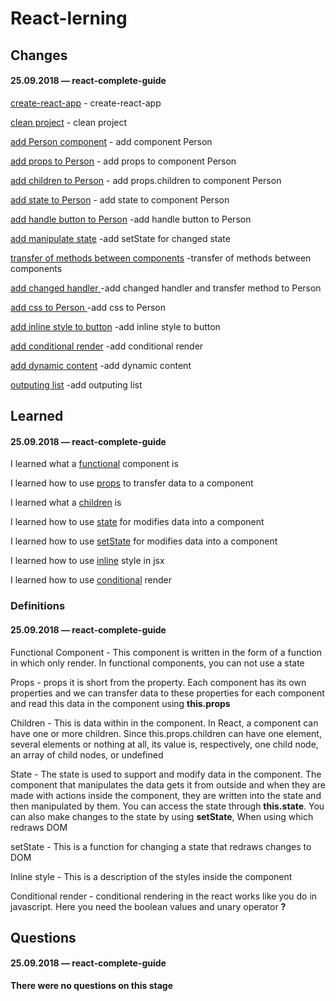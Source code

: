 # React-lerning

## Changes

#### 25.09.2018 — react-complete-guide
[create-react-app](https://github.com/Mikele11/React-lerning/commit/37a9d8724e25589fb2235196376e44ee25eae8ae) - create-react-app

[clean project](https://github.com/Mikele11/React-lerning/commit/1b90bffbbf75930137c510b1603decfeebd3d7e4) - clean project

[add Person component](https://github.com/Mikele11/React-lerning/commit/9ea3e7732a19eaa50614692ed4c4a4b97ec3b76a) - add component Person

[add props to Person](https://github.com/Mikele11/Udemy-React-lerning/commit/dcb818eaf86cf2721a6de08bbb8e21b7ec4989de) - add props to component Person

[add children to Person](https://github.com/Mikele11/React-lerning/commit/a833daaa56b07eb4d7b09190ecaedbfae10499b2) - add props.children to component Person

[add state to Person](https://github.com/Mikele11/React-lerning/commit/8dd332540e753f451bde0736c5217bd2b4a3289c) - add state to component Person

[add handle button to Person](https://github.com/Mikele11/React-lerning/commit/1ff863606a8c52a37f887d765af029b30b2c2c28) -add handle button to Person

[add manipulate state](https://github.com/Mikele11/React-lerning/commit/ff2a74e7ee8da73910b7a8dceae7d1059d67a46f) -add setState for changed state

[transfer of methods between components](https://github.com/Mikele11/React-lerning/commit/2466e4965b883e288a1046632ebc47f4c5ad0cb4) -transfer of methods between components

[add changed handler ](https://github.com/Mikele11/React-lerning/commit/6b8564fb0d7d918afef2bdd02b7e9f449db0d504) -add changed handler and transfer method to Person

[add css to Person ](https://github.com/Mikele11/React-lerning/commit/e582d01f6cb475b327c885eb775ccbbb7aa2cd9b) -add css to Person

[add inline style to button](https://github.com/Mikele11/React-lerning/commit/cf521b6e888c3968361e2459b669fc2719002bd4) -add inline style to button

[add conditional render](https://github.com/Mikele11/React-lerning/commit/b15393f54536422c98556081ed5eba712584a500) -add conditional render

[add dynamic content](https://github.com/Mikele11/React-lerning/commit/b246ce3d4490b082d013020e1660fd0fda53018f) -add dynamic content

[outputing list](https://github.com/Mikele11/React-lerning/commit/5d2fb883ba6d380b1663d3e727bc3d30a1de4c71) -add outputing list

## Learned

#### 25.09.2018 — react-complete-guide

I learned what a [functional](#functional) component is

I learned how to use [props](#props) to transfer data to a component

I learned what a [children](#children) is

I learned how to use [state](#state) for modifies data into a component

I learned how to use [setState](#setState) for modifies data into a component

I learned how to use [inline](#inline) style in jsx

I learned how to use [conditional](#conditional) render

### Definitions

#### 25.09.2018 — react-complete-guide

<a name="functional"></a>Functional Component - This component is written in the form of a function in which only render. In functional components, you can not use a state

<a name="props"></a>Props - props it is short from the property. Each component has its own properties and we can transfer data to these properties for each component and read this data in the component using **this.props**

<a name="children"></a>Children - This is data within in the component. In React, a component can have one or more children. Since this.props.children can have one element, several elements or nothing at all, its value is, respectively, one child node, an array of child nodes, or undefined

<a name="state"></a>State - The state is used to support and modify data in the component. The component that manipulates the data gets it from outside and when they are made with actions inside the component, they are written into the state and then manipulated by them. You can access the state through **this.state**. You can also make changes to the state by using **setState**, When using which redraws DOM

<a name="setState"></a>setState - This is a function for changing a state that redraws changes to DOM

<a name="inline"></a>Inline style - This is a description of the styles inside the component

<a name="conditional"></a>Conditional render - conditional rendering in the react works like you do in javascript. Here you need the boolean values and unary operator **?**

## Questions

#### 25.09.2018 — react-complete-guide

**There were no questions on this stage**

